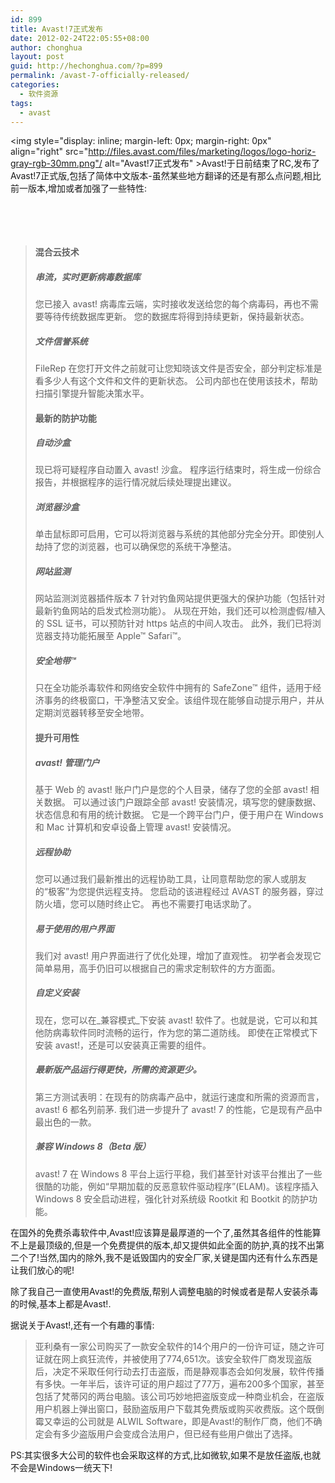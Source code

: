 ```yaml
---
id: 899
title: Avast!7正式发布
date: 2012-02-24T22:05:55+08:00
author: chonghua
layout: post
guid: http://hechonghua.com/?p=899
permalink: /avast-7-officially-released/
categories:
  - 软件资源
tags:
  - avast
---
```

<img style="display: inline; margin-left: 0px; margin-right: 0px" align="right" src="http://files.avast.com/files/marketing/logos/logo-horiz-gray-rgb-30mm.png"/ alt="Avast!7正式发布" >Avast!于日前结束了RC,发布了Avast!7正式版,包括了简体中文版本-虽然某些地方翻译的还是有那么点问题,相比前一版本,增加或者加强了一些特性: 

&nbsp;

&nbsp;

<!--more-->

> #### 混合云技术
> 
> ##### 串流，实时更新病毒数据库
> 
> 您已接入 avast! 病毒库云端，实时接收发送给您的每个病毒码，再也不需要等待传统数据库更新。 您的数据库将得到持续更新，保持最新状态。 
> 
> ##### 文件信誉系统</p> 
> 
> FileRep 在您打开文件之前就可让您知晓该文件是否安全，部分判定标准是看多少人有这个文件和文件的更新状态。 公司内部也在使用该技术，帮助扫描引擎提升智能决策水平。 
> 
> #### 最新的防护功能
> 
> ##### 自动沙盒</p> 
> 
> 现已将可疑程序自动置入 avast! 沙盒。 程序运行结束时，将生成一份综合报告，并根据程序的运行情况就后续处理提出建议。 
> 
> ##### 浏览器沙盒</p> 
> 
> 单击鼠标即可启用，它可以将浏览器与系统的其他部分完全分开。即使别人劫持了您的浏览器，也可以确保您的系统干净整洁。 
> 
> ##### 网站监测</p> 
> 
> 网站监测浏览器插件版本 7 针对钓鱼网站提供更强大的保护功能（包括针对最新钓鱼网站的启发式检测功能）。 从现在开始，我们还可以检测虚假/植入的 SSL 证书，可以预防针对 https 站点的中间人攻击。 此外，我们已将浏览器支持功能拓展至 Apple™ Safari™。 
> 
> ##### 安全地带™ </p> 
> 
> 只在全功能杀毒软件和网络安全软件中拥有的 SafeZone™ 组件，适用于经济事务的终极窗口，干净整洁又安全。该组件现在能够自动提示用户，并从定期浏览器转移至安全地带。 
> 
> #### 提升可用性
> 
> ##### avast! 管理门户</p> 
> 
> 基于 Web 的 avast! 账户门户是您的个人目录，储存了您的全部 avast! 相关数据。 可以通过该门户跟踪全部 avast! 安装情况，填写您的健康数据、状态信息和有用的统计数据。 它是一个跨平台门户，便于用户在 Windows 和 Mac 计算机和安卓设备上管理 avast! 安装情况。 
> 
> ##### 远程协助</p> 
> 
> 您可以通过我们最新推出的远程协助工具，让同意帮助您的家人或朋友的“极客”为您提供远程支持。 您启动的该进程经过 AVAST 的服务器，穿过防火墙，您可以随时终止它。 再也不需要打电话求助了。 
> 
> ##### 易于使用的用户界面</p> 
> 
> 我们对 avast! 用户界面进行了优化处理，增加了直观性。 初学者会发现它简单易用，高手仍旧可以根据自己的需求定制软件的方方面面。 
> 
> ##### 自定义安装</p> 
> 
> 现在，您可以在_兼容模式_下安装 avast! 软件了。也就是说，它可以和其他防病毒软件同时流畅的运行，作为您的第二道防线。 即使在正常模式下安装 avast!，还是可以安装真正需要的组件。 
> 
> ##### 最新版产品运行得更快，所需的资源更少。</p> 
> 
> 第三方测试表明：在现有的防病毒产品中，就运行速度和所需的资源而言，avast! 6 都名列前茅. 我们进一步提升了 avast! 7 的性能，它是现有产品中最出色的一款。 
> 
> ##### 兼容 Windows 8（Beta 版）</p> 
> 
> avast! 7 在 Windows 8 平台上运行平稳，我们甚至针对该平台推出了一些很酷的功能，例如“早期加载的反恶意软件驱动程序”(ELAM)。该程序插入 Windows 8 安全启动进程，强化针对系统级 Rootkit 和 Bootkit 的防护功能。</p> </p> 

在国外的免费杀毒软件中,Avast!应该算是最厚道的一个了,虽然其各组件的性能算不上是最顶级的,但是一个免费提供的版本,却又提供如此全面的防护,真的找不出第二个了!当然,国内的除外,我不是诋毁国内的安全厂家,关键是国内还有什么东西是让我们放心的呢!

除了我自己一直使用Avast!的免费版,帮别人调整电脑的时候或者是帮人安装杀毒的时候,基本上都是Avast!.

据说关于Avast!,还有一个有趣的事情:

> 亚利桑有一家公司购买了一款安全软件的14个用户的一份许可证，随之许可证就在网上疯狂流传，并被使用了774,651次。该安全软件厂商发现盗版后，决定不采取任何行动去打击盗版，而是静观事态会如何发展，软件传播有多快。一年半后，该许可证的用户超过了77万，遍布200多个国家，甚至包括了梵蒂冈的两台电脑。该公司巧妙地把盗版变成一种商业机会，在盗版用户机器上弹出窗口，鼓励盗版用户下载其免费版或购买收费版。这个既倒霉又幸运的公司就是 ALWIL Software，即是Avast!的制作厂商，他们不确定会有多少盗版用户会变成合法用户，但已经有些用户做出了选择。

PS:其实很多大公司的软件也会采取这样的方式,比如微软,如果不是放任盗版,也就不会是Windows一统天下!